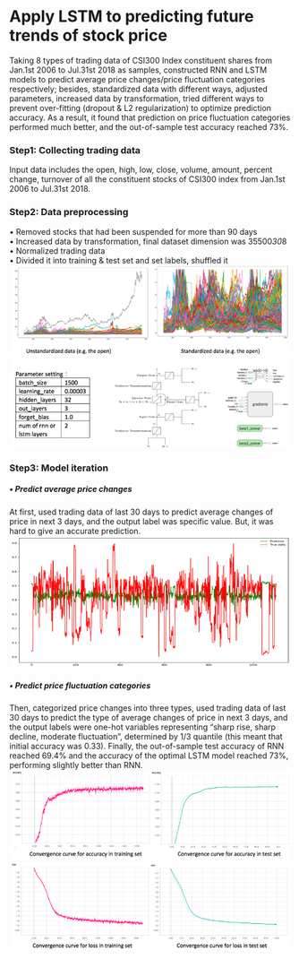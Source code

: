 # Apply LSTM to predicting future trends of stock price
Taking 8 types of trading data of CSI300 Index constituent shares from Jan.1st 2006 to Jul.31st 2018 as samples, constructed RNN and LSTM models to predict average price changes/price fluctuation categories respectively; besides, standardized data with different ways, adjusted parameters, increased data by transformation, tried different ways to prevent over-fitting (dropout & L2 regularization) to optimize prediction accuracy. As a result, it found that prediction on price fluctuation categories performed much better, and the out-of-sample test accuracy reached 73%.  
### Step1: Collecting trading data      
Input data includes the open, high, low, close, volume, amount, percent change, turnover of all the constituent stocks of CSI300 index from Jan.1st 2006 to Jul.31st 2018.  
### Step2: Data preprocessing
•	Removed stocks that had been suspended for more than 90 days  
•	Increased data by transformation, final dataset dimension was 35500*30*8  
•	Normalized trading data  
•	Divided it into training & test set and set labels, shuffled it  
![image](https://github.com/Luffy-wu/picture/blob/master/图片%2081.png)        
![image](https://github.com/Luffy-wu/picture/blob/master/图片%2082.png)        
### Step3: Model iteration
##### •	Predict average price changes
At first, used trading data of last 30 days to predict average changes of price in next 3 days, and the output label was specific value. But, it was hard to give an accurate prediction.
![image](https://github.com/Luffy-wu/picture/blob/master/图片%2083.png)      
##### •	Predict price fluctuation categories
Then, categorized price changes into three types, used trading data of last 30 days to predict the type of average changes of price in next 3 days, and the output labels were one-hot variables representing “sharp rise, sharp decline, moderate fluctuation”, determined by 1/3 quantile (this meant that initial accuracy was 0.33). Finally, the out-of-sample test accuracy of RNN reached 69.4% and the accuracy of the optimal LSTM model reached 73%, performing slightly better than RNN.
![image](https://github.com/Luffy-wu/picture/blob/master/图片%2084.png)        
![image](https://github.com/Luffy-wu/picture/blob/master/图片%2085.png)      

